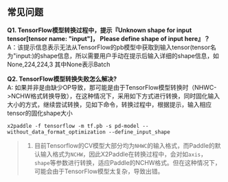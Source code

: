 ## 常见问题

**Q1. TensorFlow模型转换过程中，提示『Unknown shape for input tensor[tensor name: "input"]， Please define shape of input here』？**  
A：该提示信息表示无法从TensorFlow的pb模型中获取到输入tensor(tensor名为"input:)的shape信息，所以需要用户手动在提示后输入详细的shape信息，如None,224,224,3 其中None表示Batch 


**Q2. TensorFlow模型转换失败怎么解决?**  
A: 如果并非是由缺少OP导致，那可能是由于TensorFlow模型转换时（NHWC->NCHW格式转换导致），在这种情况下，采用如下方式进行转换，同时固化输入大小的方式，继续尝试转换，见如下命令，转换过程中，根据提示，输入相应tensor的固化shape大小
```
x2paddle -f tensorflow -m tf.pb -s pd-model --without_data_format_optimization --define_input_shape
```

> 1. 目前Tensorflow的CV模型大部分均为`NHWC`的输入格式，而Paddle的默认输入格式为`NCHW`，因此X2Paddle在转换过程中，会对如`axis`， `shape`等参数进行转换，适应Paddle的NCHW格式。但在这种情况下，可能会由于TensorFlow模型太复杂，导致出错。  
